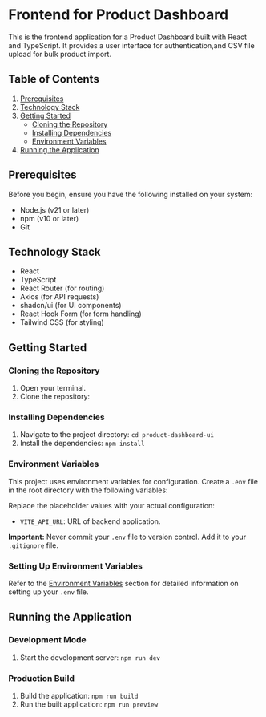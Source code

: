 # Frontend for Product Dashboard

This is the frontend application for a Product Dashboard built with React and TypeScript. It provides a user interface for authentication,and CSV file upload for bulk product import.

## Table of Contents

1. [Prerequisites](#prerequisites)
2. [Technology Stack](#technology-stack)
3. [Getting Started](#getting-started)
   - [Cloning the Repository](#cloning-the-repository)
   - [Installing Dependencies](#installing-dependencies)
   - [Environment Variables](#environment-variables)
4. [Running the Application](#running-the-application)

## Prerequisites

Before you begin, ensure you have the following installed on your system:
- Node.js (v21 or later)
- npm (v10 or later)
- Git

## Technology Stack

- React
- TypeScript
- React Router (for routing)
- Axios (for API requests)
- shadcn/ui (for UI components)
- React Hook Form (for form handling)
- Tailwind CSS (for styling)

## Getting Started

### Cloning the Repository

1. Open your terminal.
2. Clone the repository:

### Installing Dependencies

1. Navigate to the project directory: `cd product-dashboard-ui`
2. Install the dependencies: `npm install`

### Environment Variables

This project uses environment variables for configuration. Create a `.env` file in the root directory with the following variables:

Replace the placeholder values with your actual configuration:
- `VITE_API_URL`: URL of backend application.  

**Important:** Never commit your `.env` file to version control. Add it to your `.gitignore` file.

### Setting Up Environment Variables

Refer to the [Environment Variables](#environment-variables) section for detailed information on setting up your `.env` file.

## Running the Application

### Development Mode

1. Start the development server: `npm run dev`

### Production Build

1. Build the application: `npm run build`
2. Run the built application: `npm run preview`
